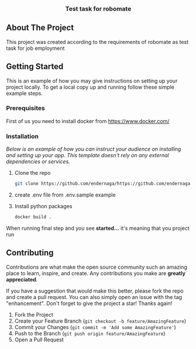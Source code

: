  <h3 align="center">Test task for robomate</h3>
 
 
<!-- ABOUT THE PROJECT -->
## About The Project

This project was created according to the requirements of robomate as test task for job employment
<!-- GETTING STARTED -->
## Getting Started

This is an example of how you may give instructions on setting up your project locally.
To get a local copy up and running follow these simple example steps.

### Prerequisites

First of us you need to install docker from https://www.docker.com/

### Installation

_Below is an example of how you can instruct your audience on installing and setting up your app. This template doesn't rely on any external dependencies or services._


1. Clone the repo
   ```sh
   git clone https://github.com/endernaga/https://github.com/endernaga/robomateTestProject
   ```
   
2. create .env file from .env.sample example
3. Install python packages
   ```sh
   docker build .
   ```

When running final step and you see <b>started...</b> it's meaning that you project run



<!-- CONTRIBUTING -->
## Contributing

Contributions are what make the open source community such an amazing place to learn, inspire, and create. Any contributions you make are **greatly appreciated**.

If you have a suggestion that would make this better, please fork the repo and create a pull request. You can also simply open an issue with the tag "enhancement".
Don't forget to give the project a star! Thanks again!

1. Fork the Project
2. Create your Feature Branch (`git checkout -b feature/AmazingFeature`)
3. Commit your Changes (`git commit -m 'Add some AmazingFeature'`)
4. Push to the Branch (`git push origin feature/AmazingFeature`)
5. Open a Pull Request